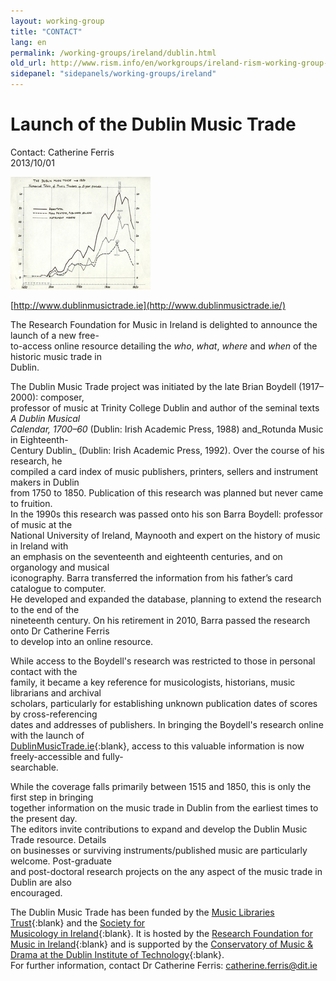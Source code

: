 ```yaml
---
layout: working-group
title: "CONTACT"
lang: en
permalink: /working-groups/ireland/dublin.html
old_url: http://www.rism.info/en/workgroups/ireland-rism-working-group-ireland/home/newsdetails/article/191/launch-of-the-dublin-music-trade.html
sidepanel: "sidepanels/working-groups/ireland"
---
```


# Launch of the Dublin Music Trade

Contact: Catherine Ferris  
 2013/10/01

![](/resources-old-website/workgroups-images/csm_DMTgraph_5ae26d02c3.jpg)

[http://www.dublinmusictrade.ie](http://www.dublinmusictrade.ie/)

The Research Foundation for Music in Ireland is delighted to announce the launch of a new free-  
to-access online resource detailing the _who_, _what_, _where_ and _when_ of the historic music trade in   
Dublin.

The Dublin Music Trade project was initiated by the late Brian Boydell (1917–2000): composer,   
professor of music at Trinity College Dublin and author of the seminal texts _A Dublin Musical   
Calendar, 1700–60_ (Dublin: Irish Academic Press, 1988) and_Rotunda Music in Eighteenth-  
Century Dublin_ (Dublin: Irish Academic Press, 1992). Over the course of his research, he   
compiled a card index of music publishers, printers, sellers and instrument makers in Dublin   
from 1750 to 1850. Publication of this research was planned but never came to fruition.  
In the 1990s this research was passed onto his son Barra Boydell: professor of music at the   
National University of Ireland, Maynooth and expert on the history of music in Ireland with   
an emphasis on the seventeenth and eighteenth centuries, and on organology and musical   
iconography. Barra transferred the information from his father’s card catalogue to computer.   
He developed and expanded the database, planning to extend the research to the end of the   
nineteenth century. On his retirement in 2010, Barra passed the research onto Dr Catherine Ferris   
to develop into an online resource.

While access to the Boydell's research was restricted to those in personal contact with the   
family, it became a key reference for musicologists, historians, music librarians and archival   
scholars, particularly for establishing unknown publication dates of scores by cross-referencing   
dates and addresses of publishers. In bringing the Boydell's research online with the launch of   
[DublinMusicTrade.ie](http://www.dublinmusictrade.ie/){:blank}, access to this valuable information is now freely-accessible and fully-  
searchable.

While the coverage falls primarily between 1515 and 1850, this is only the first step in bringing   
together information on the music trade in Dublin from the earliest times to the present day.  
The editors invite contributions to expand and develop the Dublin Music Trade resource. Details   
on businesses or surviving instruments/published music are particularly welcome. Post-graduate   
and post-doctoral research projects on the any aspect of the music trade in Dublin are also   
encouraged.

The Dublin Music Trade has been funded by the [Music Libraries Trust](http://www.iaml.info/iaml-uk-irl/mlt/){:blank} and the [Society for   
Musicology in Ireland](http://www.musicologyireland.com/){:blank}. It is hosted by the [Research Foundation for Music in Ireland](http://musicresearch.ie/){:blank} and is supported by the [Conservatory of Music & Drama at the Dublin Institute of Technology](http://www.dit.ie/conservatory/){:blank}.  
For further information, contact Dr Catherine Ferris: [catherine.ferris@dit.ie](mailto:catherine.ferris@dit.ie)